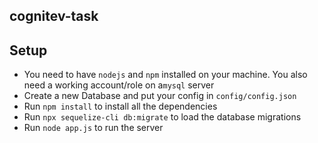 cognitev-task
---

## Setup

- You need to have `nodejs` and `npm` installed on your machine.
    You also need a working account/role on a`mysql` server
- Create a new Database and put your config in `config/config.json`
- Run `npm install` to install all the dependencies
- Run `npx sequelize-cli db:migrate` to load the database
    migrations
- Run `node app.js` to run the server